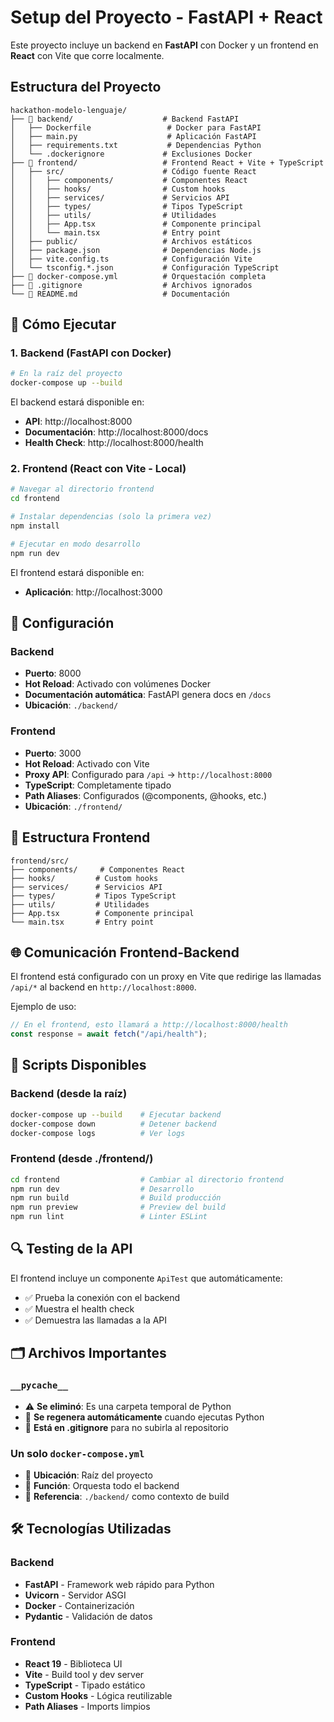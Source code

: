 # Setup del Proyecto - FastAPI + React

Este proyecto incluye un backend en **FastAPI** con Docker y un frontend en **React** con Vite que corre localmente.

## Estructura del Proyecto

```
hackathon-modelo-lenguaje/
├── 📁 backend/                    # Backend FastAPI
│   ├── Dockerfile                 # Docker para FastAPI
│   ├── main.py                    # Aplicación FastAPI
│   ├── requirements.txt           # Dependencias Python
│   └── .dockerignore             # Exclusiones Docker
├── 📁 frontend/                   # Frontend React + Vite + TypeScript
│   ├── src/                      # Código fuente React
│   │   ├── components/           # Componentes React
│   │   ├── hooks/                # Custom hooks
│   │   ├── services/             # Servicios API
│   │   ├── types/                # Tipos TypeScript
│   │   ├── utils/                # Utilidades
│   │   ├── App.tsx               # Componente principal
│   │   └── main.tsx              # Entry point
│   ├── public/                   # Archivos estáticos
│   ├── package.json              # Dependencias Node.js
│   ├── vite.config.ts            # Configuración Vite
│   └── tsconfig.*.json           # Configuración TypeScript
├── 📄 docker-compose.yml          # Orquestación completa
├── 📄 .gitignore                  # Archivos ignorados
└── 📄 README.md                   # Documentación
```

## 🚀 Cómo Ejecutar

### 1. Backend (FastAPI con Docker)

```bash
# En la raíz del proyecto
docker-compose up --build
```

El backend estará disponible en:

- **API**: http://localhost:8000
- **Documentación**: http://localhost:8000/docs
- **Health Check**: http://localhost:8000/health

### 2. Frontend (React con Vite - Local)

```bash
# Navegar al directorio frontend
cd frontend

# Instalar dependencias (solo la primera vez)
npm install

# Ejecutar en modo desarrollo
npm run dev
```

El frontend estará disponible en:

- **Aplicación**: http://localhost:3000

## 🔧 Configuración

### Backend

- **Puerto**: 8000
- **Hot Reload**: Activado con volúmenes Docker
- **Documentación automática**: FastAPI genera docs en `/docs`
- **Ubicación**: `./backend/`

### Frontend

- **Puerto**: 3000
- **Hot Reload**: Activado con Vite
- **Proxy API**: Configurado para `/api` → `http://localhost:8000`
- **TypeScript**: Completamente tipado
- **Path Aliases**: Configurados (@components, @hooks, etc.)
- **Ubicación**: `./frontend/`

## 📁 Estructura Frontend

```
frontend/src/
├── components/     # Componentes React
├── hooks/         # Custom hooks
├── services/      # Servicios API
├── types/         # Tipos TypeScript
├── utils/         # Utilidades
├── App.tsx        # Componente principal
└── main.tsx       # Entry point
```

## 🌐 Comunicación Frontend-Backend

El frontend está configurado con un proxy en Vite que redirige las llamadas `/api/*` al backend en `http://localhost:8000`.

Ejemplo de uso:

```typescript
// En el frontend, esto llamará a http://localhost:8000/health
const response = await fetch("/api/health");
```

## 📝 Scripts Disponibles

### Backend (desde la raíz)

```bash
docker-compose up --build    # Ejecutar backend
docker-compose down          # Detener backend
docker-compose logs          # Ver logs
```

### Frontend (desde ./frontend/)

```bash
cd frontend                  # Cambiar al directorio frontend
npm run dev                  # Desarrollo
npm run build                # Build producción
npm run preview              # Preview del build
npm run lint                 # Linter ESLint
```

## 🔍 Testing de la API

El frontend incluye un componente `ApiTest` que automáticamente:

- ✅ Prueba la conexión con el backend
- ✅ Muestra el health check
- ✅ Demuestra las llamadas a la API

## 🗂️ Archivos Importantes

### **`__pycache__`**

- ⚠️ **Se eliminó**: Es una carpeta temporal de Python
- 🔄 **Se regenera automáticamente** cuando ejecutas Python
- 📝 **Está en .gitignore** para no subirla al repositorio

### **Un solo `docker-compose.yml`**

- 📍 **Ubicación**: Raíz del proyecto
- 🎯 **Función**: Orquesta todo el backend
- 🔗 **Referencia**: `./backend/` como contexto de build

## 🛠️ Tecnologías Utilizadas

### Backend

- **FastAPI** - Framework web rápido para Python
- **Uvicorn** - Servidor ASGI
- **Docker** - Containerización
- **Pydantic** - Validación de datos

### Frontend

- **React 19** - Biblioteca UI
- **Vite** - Build tool y dev server
- **TypeScript** - Tipado estático
- **Custom Hooks** - Lógica reutilizable
- **Path Aliases** - Imports limpios
